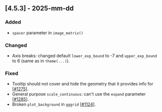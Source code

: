 ## [4.5.3] - 2025-mm-dd

### Added
- `spacer` parameter in `image_matrix()`

### Changed

- Axis breaks: changed default `lower_exp_bound` to -7 and `upper_exp_bound` to 6 (same as in `theme(...)`).

### Fixed
- Tooltip should not cover and hide the geometry that it provides info for [[#1275](https://github.com/JetBrains/lets-plot/issues/1275)].
- General purpose `scale_continuous`: can't use the `expand` parameter [[#1285](https://github.com/JetBrains/lets-plot/issues/1285)].
- Broken `plot_background` in `gggrid` [[#1124](https://github.com/JetBrains/lets-plot/issues/1124)].